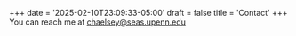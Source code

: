 +++
date = '2025-02-10T23:09:33-05:00'
draft = false
title = 'Contact'
+++
You can reach me at chaelsey@seas.upenn.edu